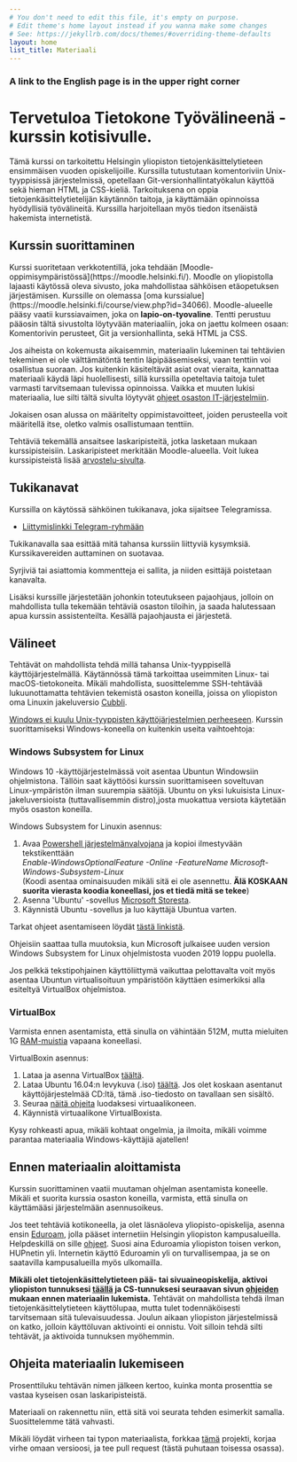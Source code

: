 ```yaml
---
# You don't need to edit this file, it's empty on purpose.
# Edit theme's home layout instead if you wanna make some changes
# See: https://jekyllrb.com/docs/themes/#overriding-theme-defaults
layout: home
list_title: Materiaali
---
```


<h3>A link to the English page is in the upper right corner</h3>

<h1 id="main-title">Tervetuloa Tietokone Työvälineenä -kurssin kotisivulle. </h1>

Tämä kurssi on tarkoitettu Helsingin yliopiston tietojenkäsittelytieteen ensimmäisen vuoden opiskelijoille. Kurssilla tutustutaan komentoriviin Unix-tyyppisissä järjestelmissä, opetellaan Git-versionhallintatyökalun käyttöä sekä hieman HTML ja CSS-kieliä. Tarkoituksena on oppia tietojenkäsittelytietelijän käytännön taitoja, ja käyttämään opinnoissa hyödyllisiä työvälineitä. Kurssilla harjoitellaan myös tiedon itsenäistä hakemista internetistä.

<h2>Kurssin suorittaminen</h2>
Kurssi suoritetaan verkkotentillä, joka tehdään [Moodle-oppimisympäristössä](https://moodle.helsinki.fi/). Moodle on yliopistolla lajaasti käytössä oleva sivusto, joka mahdollistaa sähköisen etäopetuksen järjestämisen. Kurssille on olemassa [oma kurssialue](https://moodle.helsinki.fi/course/view.php?id=34066). Moodle-alueelle pääsy vaatii kurssiavaimen, joka on <strong>lapio-on-tyovaline</strong>. Tentti perustuu pääosin tältä sivustolta löytyvään materiaaliin, joka on jaettu kolmeen osaan: Komentorivin perusteet, Git ja versionhallinta, sekä HTML ja CSS.

Jos aiheista on kokemusta aikaisemmin, materiaalin lukeminen tai tehtävien tekeminen ei ole välttämätöntä tentin läpipääsemiseksi, vaan tenttiin voi osallistua suoraan. Jos kuitenkin käsiteltävät asiat ovat vieraita, kannattaa materiaali käydä läpi huolellisesti, sillä kurssilla opeteltavia taitoja tulet varmasti tarvitsemaan tulevissa opinnoissa. Vaikka et muuten lukisi materiaalia, lue silti tältä sivulta löytyvät [ohjeet osaston IT-järjestelmiin](/osaston-jarjestelmat).

Jokaisen osan alussa on määritelty oppimistavoitteet, joiden perusteella voit määritellä itse, oletko valmis osallistumaan tenttiin.

Tehtäviä tekemällä ansaitsee laskaripisteitä, jotka lasketaan mukaan kurssipisteisiin. Laskaripisteet merkitään Moodle-alueella. Voit lukea kurssipisteistä lisää [arvostelu-sivulta](/tentti).

## Tukikanavat

Kurssilla on käytössä sähköinen tukikanava, joka sijaitsee Telegramissa.
- <a href="https://t.me/tktlapio">Liittymislinkki Telegram-ryhmään</a>

Tukikanavalla saa esittää mitä tahansa kurssiin liittyviä kysymksiä. Kurssikavereiden auttaminen on suotavaa.

Syrjiviä tai asiattomia kommentteja ei sallita, ja niiden esittäjä poistetaan kanavalta.

Lisäksi kurssille järjestetään johonkin toteutukseen pajaohjaus, jolloin on mahdollista tulla tekemään tehtäviä osaston tiloihin, ja saada halutessaan apua kurssin assistenteilta. Kesällä pajaohjausta ei järjestetä. <!---Lue lisää pajasta, ja sen aikatauluista [täältä](/paja). --->

## Välineet

Tehtävät on mahdollista tehdä millä tahansa Unix-tyyppisellä käyttöjärjestelmällä. Käytännössä tämä tarkoittaa useimmiten Linux- tai macOS-tietokoneita. Mikäli mahdollista, suosittelemme SSH-tehtävää lukuunottamatta tehtävien tekemistä osaston koneilla, joissa on yliopiston oma Linuxin jakeluversio [Cubbli](https://helpdesk.it.helsinki.fi/ohjeet/tietokone-ja-tulostaminen/tyoasemapalvelu/yleista-cubblista).

[Windows ei kuulu Unix-tyyppisten käyttöjärjestelmien perheeseen](https://en.wikipedia.org/wiki/Unix-like). Kurssin suorittamiseksi Windows-koneella on kuitenkin useita vaihtoehtoja:



### **Windows Subsystem for Linux**

Windows 10 -käyttöjärjestelmässä voit asentaa Ubuntun Windowsiin ohjelmistona. Tällöin saat käyttöösi kurssin suorittamiseen soveltuvan Linux-ympäristön ilman suurempia säätöjä. Ubuntu on yksi lukuisista Linux-jakeluversioista (tuttavallisemmin distro),josta muokattua versiota käytetään myös osaston koneilla.

Windows Subsystem for Linuxin asennus:

1. Avaa [Powershell järjestelmänvalvojana](https://www.thewindowsclub.com/how-to-open-an-elevated-powershell-prompt-in-windows-10) ja kopioi ilmestyvään tekstikenttään 
<br>*Enable-WindowsOptionalFeature -Online -FeatureName Microsoft-Windows-Subsystem-Linux*
<br>(Koodi asentaa ominaisuuden mikäli sitä ei ole asennettu. **Älä KOSKAAN suorita vierasta koodia koneellasi, jos et tiedä mitä se tekee**)
2. Asenna 'Ubuntu' -sovellus [Microsoft Storesta](https://www.microsoft.com/fi-fi/p/ubuntu/9nblggh4msv6?activetab=pivot%3Aoverviewtab).
3. Käynnistä Ubuntu -sovellus ja luo käyttäjä Ubuntua varten.

Tarkat ohjeet asentamiseen löydät [tästä linkistä](https://docs.microsoft.com/en-us/windows/wsl/install-win10).

Ohjeisiin saattaa tulla muutoksia, kun Microsoft julkaisee uuden version Windows Subsystem for Linux ohjelmistosta vuoden 2019 loppu puolella.

Jos pelkkä tekstipohjainen käyttöliittymä vaikuttaa pelottavalta voit myös asentaa Ubuntun virtualisoituun ympäristöön käyttäen esimerkiksi alla esiteltyä VirtualBox ohjelmistoa.

### **VirtualBox**

Varmista ennen asentamista, että sinulla on vähintään 512M, mutta mieluiten 1G [RAM-muistia](https://www.computerhope.com/issues/ch000149.htm) vapaana koneellasi.

VirtualBoxin asennus:

1. Lataa ja asenna VirtualBox [täältä](https://www.virtualbox.org/wiki/Downloads).
2. Lataa Ubuntu 16.04:n levykuva (.iso) [täältä](http://releases.ubuntu.com/16.04/). Jos olet koskaan asentanut käyttöjärjestelmää CD:ltä, tämä .iso-tiedosto on tavallaan sen sisältö.
3. Seuraa [näitä ohjeita](http://www.psychocats.net/ubuntu/virtualbox) luodaksesi virtuaalikoneen.
4. Käynnistä virtuaalikone VirtualBoxista.

Kysy rohkeasti apua, mikäli kohtaat ongelmia, ja ilmoita, mikäli voimme parantaa materiaalia Windows-käyttäjiä ajatellen!

## Ennen materiaalin aloittamista

Kurssin suorittaminen vaatii muutaman ohjelman asentamista koneelle. Mikäli et suorita kurssia osaston koneilla, varmista, että sinulla on käyttämääsi järjestelmään asennusoikeus.

Jos teet tehtäviä kotikoneella, ja olet läsnäoleva yliopisto-opiskelija, asenna ensin [Eduroam](https://www.eduroam.org/what-is-eduroam/), jolla pääset internetiin Helsingin yliopiston kampusalueilla. Helpdeskillä on sille [ohjeet](https://helpdesk.it.helsinki.fi/ohjeet/kirjautuminen-ja-yhteydet/verkkoyhteydet/eduroam-verkon-asennus-asetustiedoston-avulla). Suosi aina Eduroamia yliopiston toisen verkon, HUPnetin yli. Internetin käyttö Eduroamin yli on turvallisempaa, ja se on saatavilla kampusalueilla myös ulkomailla.

**Mikäli olet tietojenkäsittelytieteen pää- tai sivuaineopiskelija, aktivoi yliopiston tunnuksesi [täällä](https://helpdesk.it.helsinki.fi/ohjeet/kirjautuminen-ja-yhteydet/kayttajatunnus/uuden-kayttajatunnuksen-aktivointi) ja CS-tunnuksesi seuraavan sivun [ohjeiden](https://www.cs.helsinki.fi/tietotekniikka/k-ytt-luvat) mukaan ennen materiaalin lukemista.** Tehtävät on mahdollista tehdä ilman tietojenkäsittelytieteen käyttölupaa, mutta tulet todennäköisesti tarvitsemaan sitä tulevaisuudessa. Joulun aikaan yliopiston järjestelmissä on katko, jolloin käyttöluvan aktivointi ei onnistu. Voit silloin tehdä silti tehtävät, ja aktivoida tunnuksen myöhemmin. 

## Ohjeita materiaalin lukemiseen

Prosenttiluku tehtävän nimen jälkeen kertoo, kuinka monta prosenttia se vastaa kyseisen osan laskaripisteistä.

Materiaali on rakennettu niin, että sitä voi seurata tehden esimerkit samalla. Suosittelemme tätä vahvasti.

Mikäli löydät virheen tai typon materiaalista, forkkaa [tämä](https://github.com/tkt-lapio/tkt-lapio.github.io) projekti, korjaa virhe omaan versioosi, ja tee pull request (tästä puhutaan toisessa osassa).
